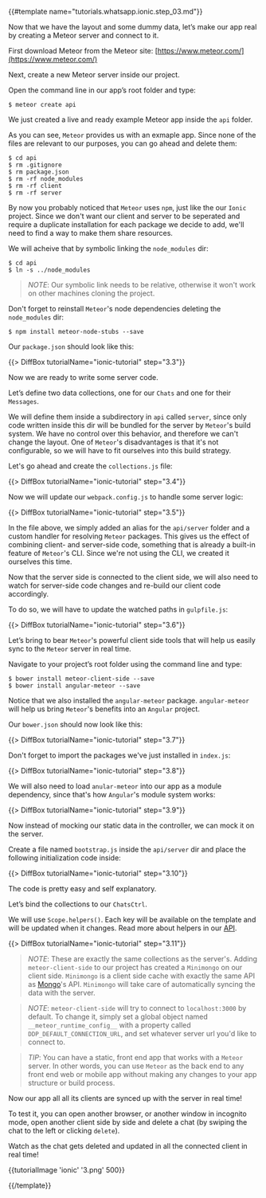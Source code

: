 {{#template name="tutorials.whatsapp.ionic.step_03.md"}}

Now that we have the layout and some dummy data, let’s make our app real by creating a Meteor server and connect to it.

First download Meteor from the Meteor site: [https://www.meteor.com/](https://www.meteor.com/)

Next, create a new Meteor server inside our project.

Open the command line in our app’s root folder and type:

    $ meteor create api

We just created a live and ready example Meteor app inside the `api` folder.

As you can see, `Meteor` provides us with an exmaple app. Since none of the files are relevant to our purposes, you can go ahead and delete them:

    $ cd api
    $ rm .gitignore
    $ rm package.json
    $ rm -rf node_modules
    $ rm -rf client
    $ rm -rf server

By now you probably noticed that `Meteor` uses `npm`, just like the our `Ionic` project. Since we don't want our client and server to be seperated and require a duplicate installation for each package we decide to add, we'll need to find a way to make them share resources.

We will acheive that by symbolic linking the `node_modules` dir:

    $ cd api
    $ ln -s ../node_modules

> *NOTE*: Our symbolic link needs to be relative, otherwise it won't work on other machines cloning the project.

Don't forget to reinstall `Meteor`'s node dependencies deleting the `node_modules` dir:

    $ npm install meteor-node-stubs --save

Our `package.json` should look like this:

{{> DiffBox tutorialName="ionic-tutorial" step="3.3"}}

Now we are ready to write some server code.

Let’s define two data collections, one for our `Chats` and one for their `Messages`.

We will define them inside a subdirectory in `api` called `server`, since only code written inside this dir will be bundled for the server by `Meteor`'s build system. We have no control over this behavior, and therefore we can't change the layout. One of `Meteor`'s disadvantages is that it's not configurable, so we will have to fit ourselves into this build strategy.

Let's go ahead and create the `collections.js` file:

{{> DiffBox tutorialName="ionic-tutorial" step="3.4"}}

Now we will update our `webpack.config.js` to handle some server logic:

{{> DiffBox tutorialName="ionic-tutorial" step="3.5"}}

In the file above, we simply added an alias for the `api/server` folder and a custom handler for resolving `Meteor` packages. This gives us the effect of combining client- and server-side code, something that is already a built-in feature of `Meteor`'s CLI. Since we're not using the CLI, we created it ourselves this time.

Now that the server side is connected to the client side, we will also need to watch for server-side code changes and re-build our client code accordingly.

To do so, we will have to update the watched paths in `gulpfile.js`:

{{> DiffBox tutorialName="ionic-tutorial" step="3.6"}}

Let’s bring to bear `Meteor`'s powerful client side tools that will help us easily sync to the `Meteor` server in real time.

Navigate to your project’s root folder using the command line and type:

    $ bower install meteor-client-side --save
    $ bower install angular-meteor --save

Notice that we also installed the `angular-meteor` package. `angular-meteor` will help us bring `Meteor`'s benefits into an `Angular` project.

Our `bower.json` should now look like this:

{{> DiffBox tutorialName="ionic-tutorial" step="3.7"}}

Don't forget to import the packages we've just installed in `index.js`:

{{> DiffBox tutorialName="ionic-tutorial" step="3.8"}}

We will also need to load `anular-meteor` into our app as a module dependency, since that's how `Angular`'s module system works:

{{> DiffBox tutorialName="ionic-tutorial" step="3.9"}}

Now instead of mocking our static data in the controller, we can mock it on the server.

Create a file named `bootstrap.js` inside the `api/server` dir and place the following initialization code inside:

{{> DiffBox tutorialName="ionic-tutorial" step="3.10"}}

The code is pretty easy and self explanatory.

Let’s bind the collections to our `ChatsCtrl`.

We will use `Scope.helpers()`. Each key will be available on the template and will be updated when it changes. Read more about helpers in our [API](http://www.angular-meteor.com/api/helpers).

{{> DiffBox tutorialName="ionic-tutorial" step="3.11"}}

> *NOTE*: These are exactly the same collections as the server's. Adding `meteor-client-side` to our project has created a `Minimongo` on our client side. `Minimongo` is a client side cache with exactly the same API as [Mongo](https://www.mongodb.org/)'s API. `Minimongo` will take care of automatically syncing the data with the server.

> *NOTE*: `meteor-client-side` will try to connect to `localhost:3000` by default. To change it, simply set a global object named `__meteor_runtime_config__` with a property called `DDP_DEFAULT_CONNECTION_URL`, and set whatever server url you'd like to connect to.

> *TIP*: You can have a static, front end app that works with a `Meteor` server. In other words, you can use `Meteor` as the back end to any front end web or mobile app without making any changes to your app structure or build process.

Now our app all all its clients are synced up with the server in real time!

To test it, you can open another browser, or another window in incognito mode, open another client side by side and delete a chat (by swiping the chat to the left or clicking `delete`).

Watch as the chat gets deleted and updated in all the connected client in real time!

{{tutorialImage 'ionic' '3.png' 500}}

{{/template}}
